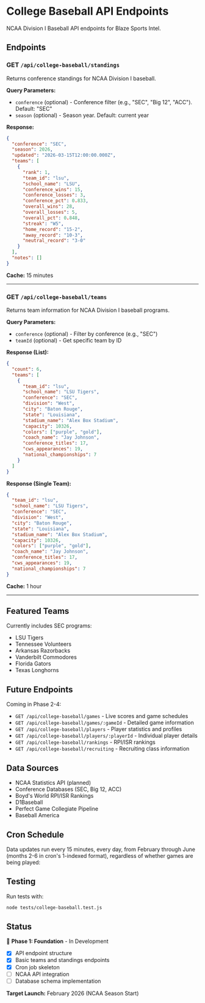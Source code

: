 # College Baseball API Endpoints

NCAA Division I Baseball API endpoints for Blaze Sports Intel.

## Endpoints

### GET `/api/college-baseball/standings`

Returns conference standings for NCAA Division I baseball.

**Query Parameters:**
- `conference` (optional) - Conference filter (e.g., "SEC", "Big 12", "ACC"). Default: "SEC"
- `season` (optional) - Season year. Default: current year

**Response:**
```json
{
  "conference": "SEC",
  "season": 2026,
  "updated": "2026-03-15T12:00:00.000Z",
  "teams": [
    {
      "rank": 1,
      "team_id": "lsu",
      "school_name": "LSU",
      "conference_wins": 15,
      "conference_losses": 3,
      "conference_pct": 0.833,
      "overall_wins": 28,
      "overall_losses": 5,
      "overall_pct": 0.848,
      "streak": "W5",
      "home_record": "15-2",
      "away_record": "10-3",
      "neutral_record": "3-0"
    }
  ],
  "notes": []
}
```

**Cache:** 15 minutes

---

### GET `/api/college-baseball/teams`

Returns team information for NCAA Division I baseball programs.

**Query Parameters:**
- `conference` (optional) - Filter by conference (e.g., "SEC")
- `teamId` (optional) - Get specific team by ID

**Response (List):**
```json
{
  "count": 6,
  "teams": [
    {
      "team_id": "lsu",
      "school_name": "LSU Tigers",
      "conference": "SEC",
      "division": "West",
      "city": "Baton Rouge",
      "state": "Louisiana",
      "stadium_name": "Alex Box Stadium",
      "capacity": 10326,
      "colors": ["purple", "gold"],
      "coach_name": "Jay Johnson",
      "conference_titles": 17,
      "cws_appearances": 19,
      "national_championships": 7
    }
  ]
}
```

**Response (Single Team):**
```json
{
  "team_id": "lsu",
  "school_name": "LSU Tigers",
  "conference": "SEC",
  "division": "West",
  "city": "Baton Rouge",
  "state": "Louisiana",
  "stadium_name": "Alex Box Stadium",
  "capacity": 10326,
  "colors": ["purple", "gold"],
  "coach_name": "Jay Johnson",
  "conference_titles": 17,
  "cws_appearances": 19,
  "national_championships": 7
}
```

**Cache:** 1 hour

---

## Featured Teams

Currently includes SEC programs:
- LSU Tigers
- Tennessee Volunteers
- Arkansas Razorbacks
- Vanderbilt Commodores
- Florida Gators
- Texas Longhorns

## Future Endpoints

Coming in Phase 2-4:

- `GET /api/college-baseball/games` - Live scores and game schedules
- `GET /api/college-baseball/games/:gameId` - Detailed game information
- `GET /api/college-baseball/players` - Player statistics and profiles
- `GET /api/college-baseball/players/:playerId` - Individual player details
- `GET /api/college-baseball/rankings` - RPI/ISR rankings
- `GET /api/college-baseball/recruiting` - Recruiting class information

## Data Sources

- NCAA Statistics API (planned)
- Conference Databases (SEC, Big 12, ACC)
- Boyd's World RPI/ISR Rankings
- D1Baseball
- Perfect Game Collegiate Pipeline
- Baseball America

## Cron Schedule

Data updates run every 15 minutes, every day, from February through June (months 2-6 in cron's 1-indexed format), regardless of whether games are being played:
## Testing

Run tests with:
```bash
node tests/college-baseball.test.js
```

## Status

🚧 **Phase 1: Foundation** - In Development
- [x] API endpoint structure
- [x] Basic teams and standings endpoints
- [x] Cron job skeleton
- [ ] NCAA API integration
- [ ] Database schema implementation

**Target Launch:** February 2026 (NCAA Season Start)
